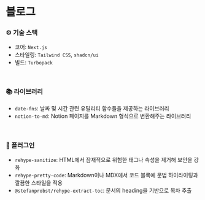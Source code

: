 # 블로그

### ⚙️ 기술 스택

- 코어: `Next.js`
- 스타일링: `Tailwind CSS`, `shadcn/ui`
- 빌드: `Turbopack`

<br/>

### 📚 라이브러리

- `date-fns`: 날짜 및 시간 관련 유틸리티 함수들을 제공하는 라이브러리
- `notion-to-md`: Notion 페이지를 Markdown 형식으로 변환해주는 라이브러리

<br/>

### 🧩 플러그인

- `rehype-sanitize`: HTML에서 잠재적으로 위험한 태그나 속성을 제거해 보안을 강화
- `rehype-pretty-code`: Markdown이나 MDX에서 코드 블록에 문법 하이라이팅과 깔끔한 스타일을 적용
- `@stefanprobst/rehype-extract-toc`: 문서의 heading을 기반으로 목차 추출
